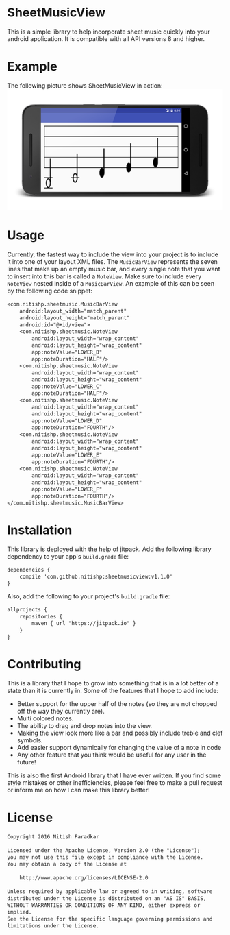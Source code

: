 # SheetMusicView
This is a simple library to help incorporate sheet music quickly into your android application. It is compatible with all API versions 8 and higher.

# Example

The following picture shows SheetMusicView in action:
![Example of sheetmusicview](/images/noteExample1.png)

# Usage

Currently, the fastest way to include the view into your project is to include it into one of your layout XML files. The ```MusicBarView``` represents the seven lines that make up an empty music bar, and every single note that you want to insert into this bar is called a ```NoteView```. Make sure to include every ```NoteView``` nested inside of a ```MusicBarView```. An example of this can be seen by the following code snippet:

```
<com.nitishp.sheetmusic.MusicBarView
    android:layout_width="match_parent"
    android:layout_height="match_parent"
    android:id="@+id/view">
    <com.nitishp.sheetmusic.NoteView
        android:layout_width="wrap_content"
        android:layout_height="wrap_content"
        app:noteValue="LOWER_B"
        app:noteDuration="HALF"/>
    <com.nitishp.sheetmusic.NoteView
        android:layout_width="wrap_content"
        android:layout_height="wrap_content"
        app:noteValue="LOWER_C"
        app:noteDuration="HALF"/>
    <com.nitishp.sheetmusic.NoteView
        android:layout_width="wrap_content"
        android:layout_height="wrap_content"
        app:noteValue="LOWER_D"
        app:noteDuration="FOURTH"/>
    <com.nitishp.sheetmusic.NoteView
        android:layout_width="wrap_content"
        android:layout_height="wrap_content"
        app:noteValue="LOWER_E"
        app:noteDuration="FOURTH"/>
    <com.nitishp.sheetmusic.NoteView
        android:layout_width="wrap_content"
        android:layout_height="wrap_content"
        app:noteValue="LOWER_F"
        app:noteDuration="FOURTH"/>
</com.nitishp.sheetmusic.MusicBarView>
```

# Installation

This library is deployed with the help of jitpack. Add the following library dependency to your app's ```build.grade``` file:

```
dependencies {
    compile 'com.github.nitishp:sheetmusicview:v1.1.0'
}
```

Also, add the following to your project's ```build.gradle``` file:

```
allprojects {
    repositories {
        maven { url "https://jitpack.io" }
    }
}
```


# Contributing

This is a library that I hope to grow into something that is in a lot better of a state than it is currently in. Some of the features that I hope to add include:

* Better support for the upper half of the notes (so they are not chopped off the way they currently are).
* Multi colored notes.
* The ability to drag and drop notes into the view.
* Making the view look more like a bar and possibly include treble and clef symbols.
* Add easier support dynamically for changing the value of a note in code
* Any other feature that you think would be useful for any user in the future!

This is also the first Android library that I have ever written. If you find some style mistakes or other inefficiencies, please feel free to make a pull request or inform me on how I can make this library better!

# License

```
Copyright 2016 Nitish Paradkar

Licensed under the Apache License, Version 2.0 (the "License");
you may not use this file except in compliance with the License.
You may obtain a copy of the License at

    http://www.apache.org/licenses/LICENSE-2.0

Unless required by applicable law or agreed to in writing, software
distributed under the License is distributed on an "AS IS" BASIS,
WITHOUT WARRANTIES OR CONDITIONS OF ANY KIND, either express or implied.
See the License for the specific language governing permissions and
limitations under the License.
```